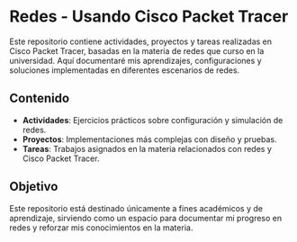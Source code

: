 # Redes - Usando Cisco Packet Tracer

Este repositorio contiene actividades, proyectos y tareas realizadas en Cisco Packet Tracer, basadas en la materia de redes que curso en la universidad. Aquí documentaré mis aprendizajes, configuraciones y soluciones implementadas en diferentes escenarios de redes.

## Contenido
- **Actividades**: Ejercicios prácticos sobre configuración y simulación de redes.
- **Proyectos**: Implementaciones más complejas con diseño y pruebas.
- **Tareas**: Trabajos asignados en la materia relacionados con redes y Cisco Packet Tracer.

## Objetivo
Este repositorio está destinado únicamente a fines académicos y de aprendizaje, sirviendo como un espacio para documentar mi progreso en redes y reforzar mis conocimientos en la materia.

